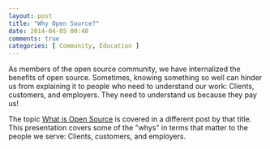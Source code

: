 ```yaml
---
layout: post
title: "Why Open Source?"
date: 2014-04-05 00:40
comments: true
categories: [ Community, Education ]
---
```

As members of the open source community, we have internalized the benefits of open source. Sometimes, knowing something so well can hinder us from explaining it to people who need to understand our work: Clients, customers, and employers. They need to understand us because they pay us!

The topic [What is Open Source](/blog/2014/02/22/what-is-open-source/) is covered in a different post by that title. This presentation covers some of the "whys" in terms that matter to the people we serve: Clients, customers, and employers.

<!--more-->
<center><script async class="speakerdeck-embed" data-id="e20291c09eb00131918d4a0f4a2b8270" data-ratio="1.29456384323641" src="//speakerdeck.com/assets/embed.js"></script></center>

